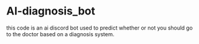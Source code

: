 # AI-diagnosis_bot
this code is an ai discord bot used to predict whether or not you should go to the doctor based on a diagnosis system.
